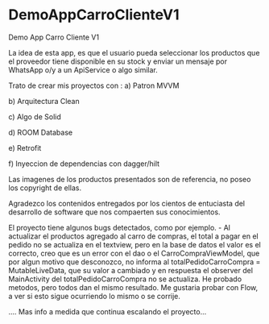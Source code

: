 # DemoAppCarroClienteV1
Demo App Carro Cliente V1

La idea de esta app, es que el usuario pueda seleccionar los productos que el proveedor tiene disponible en su stock y enviar un mensaje por WhatsApp
o/y a un ApiService o algo similar.

Trato de crear mis proyectos con :
a) Patron MVVM

b) Arquitectura Clean

c) Algo de Solid

d) ROOM Database

e) Retrofit

f) Inyeccion de dependencias con dagger/hilt

Las imagenes de los productos presentados son de referencia, no poseo los copyright de ellas.

Agradezco los contenidos entregados por los cientos de entuciasta del desarrollo de software que nos compaerten sus conocimientos.

El proyecto tiene algunos bugs detectados, como por ejemplo.
           - Al actualizar el productos agregado al carro de compras, el total a pagar en el pedido no se actualiza en el textview, pero en la base de datos el valor
           es el correcto, creo que es un error con el dao o el CarroCompraViewModel, que por algun motivo que desconozco, no informa al
           totalPedidoCarroCompra = MutableLiveData, que su valor a cambiado y en respuesta el observer del MainActivity del totalPedidoCarroCompra no se actualiza.
           He probado metodos, pero todos dan el mismo resultado.
           Me gustaria probar con Flow, a ver si esto sigue ocurriendo lo mismo o se corrije.
           

....
Mas info a medida que continua escalando el proyecto...

